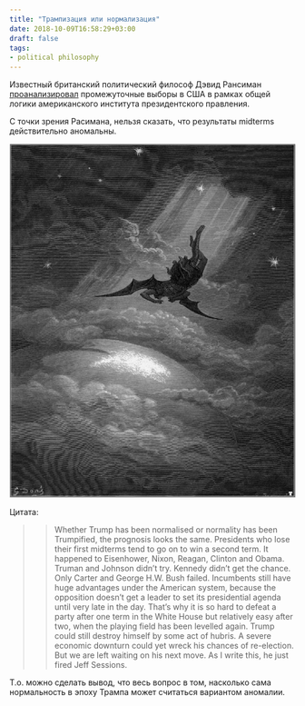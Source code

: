```yaml
---
title: "Трампизация или нормализация"
date: 2018-10-09T16:58:29+03:00
draft: false
tags:
- political philosophy
---
```

Известный британский политический философ Дэвид Рансиман [проанализировал](https://www.lrb.co.uk/v40/n22/david-runciman/the-us-is-not-hungary) промежуточные выборы в США в рамках общей логики американского института президентского правления. 

С точки зрения Расимана, нельзя сказать, что результаты midterms действительно аномальны. 

![картинка](hubris.jpg)

Цитата:

>>Whether Trump has been normalised or normality has been Trumpified, the prognosis looks the same. Presidents who lose their first midterms tend to go on to win a second term. It happened to Eisenhower, Nixon, Reagan, Clinton and Obama. Truman and Johnson didn’t try. Kennedy didn’t get the chance. Only Carter and George H.W. Bush failed. Incumbents still have huge advantages under the American system, because the opposition doesn’t get a leader to set its presidential agenda until very late in the day. That’s why it is so hard to defeat a party after one term in the White House but relatively easy after two, when the playing field has been levelled again. Trump could still destroy himself by some act of hubris. A severe economic downturn could yet wreck his chances of re-election. But we are left waiting on his next move. As I write this, he just fired Jeff Sessions.

Т.о. можно сделать вывод, что весь вопрос в том, насколько сама нормальность в эпоху Трампа может считаться вариантом аномалии.
